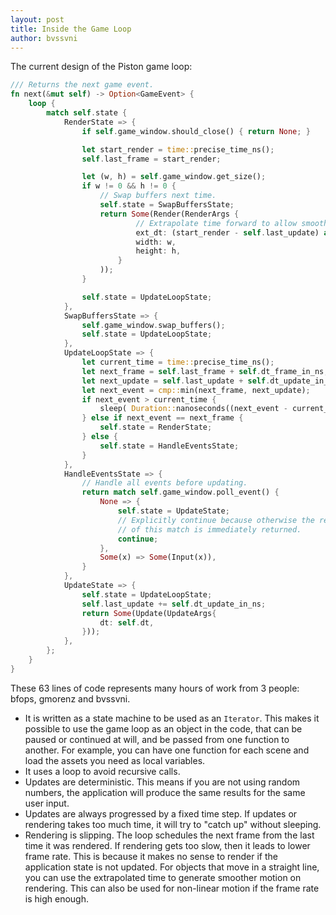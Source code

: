 ```yaml
---
layout: post
title: Inside the Game Loop
author: bvssvni
---
```


The current design of the Piston game loop:

```Rust
/// Returns the next game event.
fn next(&mut self) -> Option<GameEvent> {
    loop {
        match self.state {
            RenderState => {
                if self.game_window.should_close() { return None; }

                let start_render = time::precise_time_ns();
                self.last_frame = start_render;

                let (w, h) = self.game_window.get_size();
                if w != 0 && h != 0 {
                    // Swap buffers next time.
                    self.state = SwapBuffersState;
                    return Some(Render(RenderArgs {
                            // Extrapolate time forward to allow smooth motion.
                            ext_dt: (start_render - self.last_update) as f64 / billion as f64,
                            width: w,
                            height: h,
                        }
                    ));
                }

                self.state = UpdateLoopState;
            },
            SwapBuffersState => {
                self.game_window.swap_buffers();
                self.state = UpdateLoopState;
            },
            UpdateLoopState => {
                let current_time = time::precise_time_ns();
                let next_frame = self.last_frame + self.dt_frame_in_ns;
                let next_update = self.last_update + self.dt_update_in_ns;
                let next_event = cmp::min(next_frame, next_update);
                if next_event > current_time {
                    sleep( Duration::nanoseconds((next_event - current_time) as i32) );
                } else if next_event == next_frame {
                    self.state = RenderState;
                } else {
                    self.state = HandleEventsState;
                }
            },
            HandleEventsState => {
                // Handle all events before updating.
                return match self.game_window.poll_event() {
                    None => {
                        self.state = UpdateState;
                        // Explicitly continue because otherwise the result
                        // of this match is immediately returned.
                        continue;
                    },
                    Some(x) => Some(Input(x)),
                }
            },
            UpdateState => {
                self.state = UpdateLoopState;
                self.last_update += self.dt_update_in_ns;
                return Some(Update(UpdateArgs{
                    dt: self.dt,
                }));
            },
        };
    }
}
```

These 63 lines of code represents many hours of work from 3 people: bfops, gmorenz and bvssvni.

* It is written as a state machine to be used as an `Iterator`. This makes it possible to use the game loop as an object in the code, that can be paused or continued at will, and be passed from one function to another. For example, you can have one function for each scene and load the assets you need as local variables.
* It uses a loop to avoid recursive calls.
* Updates are deterministic. This means if you are not using random numbers, the application will produce the same results for the same user input.
* Updates are always progressed by a fixed time step. If updates or rendering takes too much time, it will try to "catch up" without sleeping.
* Rendering is slipping. The loop schedules the next frame from the last time it was rendered. If rendering gets too slow, then it leads to lower frame rate. This is because it makes no sense to render if the application state is not updated. For objects that move in a straight line, you can use the extrapolated time to generate smoother motion on rendering. This can also be used for non-linear motion if the frame rate is high enough.
